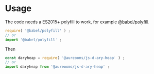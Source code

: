 # Usage

The code needs a ES2015+ polyfill to work, for example
[@babel/polyfill](https://babeljs.io/docs/usage/polyfill).
```js
require( '@babel/polyfill' ) ;
// or
import '@babel/polyfill' ;
```

Then
```js
const daryheap = require( '@aureooms/js-d-ary-heap' ) ;
// or
import daryheap from '@aureooms/js-d-ary-heap' ;
```
